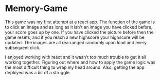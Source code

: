 # Memory-Game

This game was my first attempt at a react app. The function of the game is to click an image and as long as it isn't an image you have clicked before, your score goes up by one. If you have clicked the picture before then the game resets, and if you reach a new highscore your highscore will be updated. The images are all rearranged randomly upon load and every subsequent click.

I enjoyed working with react and it wasn't too much trouble to get it all working together. Figuring out where and how to apply the game logic was the most difficult thing to wrap my head around. Also, getting the app deployed was a bit of a struggle.
